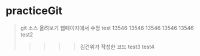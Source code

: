# practiceGit

 > git 소스 올려보기
 > 웹페이지에서 수정
 > test
13546
13546
13546
13546
13546
 > test2
 >>>>> 김건위가 작성한 코드
 > test3 
 > test4
